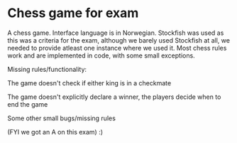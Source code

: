 # Chess game for exam
A chess game.
Interface language is in Norwegian.
Stockfish was used as this was a criteria for the exam, although we barely used Stockfish at all, we needed to provide atleast one instance where we used it. 
Most chess rules work and are implemented in code, with some small exceptions.

Missing rules/functionality:

The game doesn't check if either king is in a checkmate

The game doesn't explicitly declare a winner, the players decide when to end the game

Some other small bugs/missing rules

(FYI we got an A on this exam) :)
